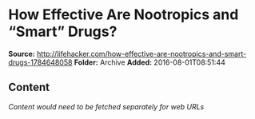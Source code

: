 # How Effective Are Nootropics and “Smart” Drugs?

**Source:** http://lifehacker.com/how-effective-are-nootropics-and-smart-drugs-1784648058
**Folder:** Archive
**Added:** 2016-08-01T08:51:44




## Content
*Content would need to be fetched separately for web URLs*
